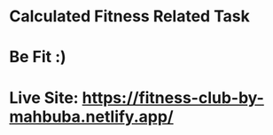 # Calculated Fitness Related Task
# Be Fit :)
# Live Site: https://fitness-club-by-mahbuba.netlify.app/
